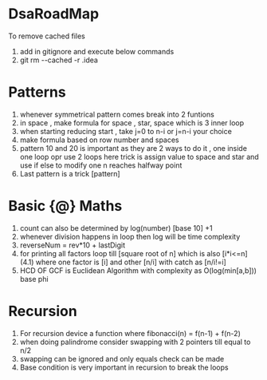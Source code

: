 # DsaRoadMap
To remove cached files 
1. add in gitignore and execute below commands
2. git rm --cached -r .idea

# Patterns
1. whenever symmetrical pattern comes break into 2 funtions
2. in space , make formula for space , star, space which is 3 inner loop
3. when starting reducing start , take j=0 to n-i or j=n-i your choice
4. make formula based on row number and spaces 
5. pattern 10 and 20 is important as they are 2 ways to do it , one inside one loop opr use 2 loops
    here trick is assign value to space and star and use if else to modify one n reaches halfway point 
6. Last pattern is a trick [pattern]

# Basic {@} Maths
1. count can also be determined by log(number) [base 10] +1 
2. whenever division happens in loop then log will be time complexity
3. reverseNum = rev*10 + lastDigit
4. for printing all factors loop till [square root of n] which is also [i*i<=n]
   (4.1) where one factor is [i] and other [n/i] with catch as [n/i!=i]
5. HCD OF GCF is Euclidean Algorithm with complexity as O(log(min[a,b])) base phi

# Recursion
1. For recursion device a function where fibonacci(n) = f(n-1) + f(n-2)
2. when doing palindrome consider swapping with 2 pointers till equal to n/2
3. swapping can be ignored and only equals check can be made 
4. Base condition is very important in recursion to break the loops 